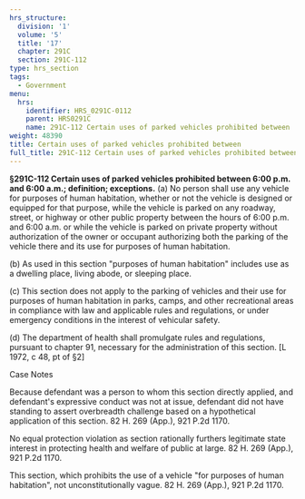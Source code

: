 ```yaml
---
hrs_structure:
  division: '1'
  volume: '5'
  title: '17'
  chapter: 291C
  section: 291C-112
type: hrs_section
tags:
  - Government
menu:
  hrs:
    identifier: HRS_0291C-0112
    parent: HRS0291C
    name: 291C-112 Certain uses of parked vehicles prohibited between
weight: 48390
title: Certain uses of parked vehicles prohibited between
full_title: 291C-112 Certain uses of parked vehicles prohibited between
---
```

**§291C-112 Certain uses of parked vehicles prohibited between 6:00 p.m.** **and 6:00 a.m.; definition; exceptions.** (a) No person shall use any vehicle for purposes of human habitation, whether or not the vehicle is designed or equipped for that purpose, while the vehicle is parked on any roadway, street, or highway or other public property between the hours of 6:00 p.m. and 6:00 a.m. or while the vehicle is parked on private property without authorization of the owner or occupant authorizing both the parking of the vehicle there and its use for purposes of human habitation.

(b) As used in this section "purposes of human habitation" includes use as a dwelling place, living abode, or sleeping place.

(c) This section does not apply to the parking of vehicles and their use for purposes of human habitation in parks, camps, and other recreational areas in compliance with law and applicable rules and regulations, or under emergency conditions in the interest of vehicular safety.

(d) The department of health shall promulgate rules and regulations, pursuant to chapter 91, necessary for the administration of this section. [L 1972, c 48, pt of §2]

Case Notes

Because defendant was a person to whom this section directly applied, and defendant's expressive conduct was not at issue, defendant did not have standing to assert overbreadth challenge based on a hypothetical application of this section. 82 H. 269 (App.), 921 P.2d 1170.

No equal protection violation as section rationally furthers legitimate state interest in protecting health and welfare of public at large. 82 H. 269 (App.), 921 P.2d 1170.

This section, which prohibits the use of a vehicle "for purposes of human habitation", not unconstitutionally vague. 82 H. 269 (App.), 921 P.2d 1170.